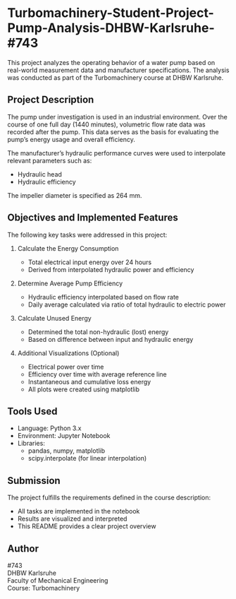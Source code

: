 # Turbomachinery-Student-Project-Pump-Analysis-DHBW-Karlsruhe-#743

This project analyzes the operating behavior of a water pump based on real-world measurement data and manufacturer specifications. The analysis was conducted as part of the Turbomachinery course at DHBW Karlsruhe.

## Project Description

The pump under investigation is used in an industrial environment. Over the course of one full day (1440 minutes), volumetric flow rate data was recorded after the pump. This data serves as the basis for evaluating the pump’s energy usage and overall efficiency.

The manufacturer’s hydraulic performance curves were used to interpolate relevant parameters such as:
- Hydraulic head
- Hydraulic efficiency

The impeller diameter is specified as 264 mm.

## Objectives and Implemented Features

The following key tasks were addressed in this project:

1. Calculate the Energy Consumption  
   - Total electrical input energy over 24 hours  
   - Derived from interpolated hydraulic power and efficiency

2. Determine Average Pump Efficiency  
   - Hydraulic efficiency interpolated based on flow rate  
   - Daily average calculated via ratio of total hydraulic to electric power

3. Calculate Unused Energy  
   - Determined the total non-hydraulic (lost) energy  
   - Based on difference between input and hydraulic energy

4. Additional Visualizations (Optional)  
   - Electrical power over time  
   - Efficiency over time with average reference line  
   - Instantaneous and cumulative loss energy  
   - All plots were created using matplotlib

## Tools Used

- Language: Python 3.x
- Environment: Jupyter Notebook
- Libraries:
  - pandas, numpy, matplotlib
  - scipy.interpolate (for linear interpolation)

## Submission

The project fulfills the requirements defined in the course description:

- All tasks are implemented in the notebook
- Results are visualized and interpreted
- This README provides a clear project overview

## Author

#743  
DHBW Karlsruhe  
Faculty of Mechanical Engineering  
Course: Turbomachinery



